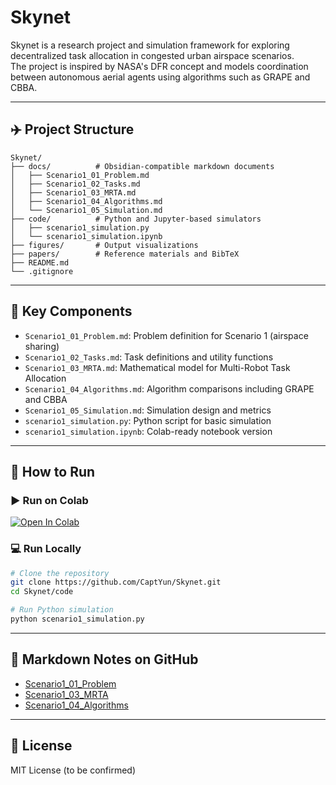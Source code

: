 # Skynet

Skynet is a research project and simulation framework for exploring decentralized task allocation in congested urban airspace scenarios.  
The project is inspired by NASA's DFR concept and models coordination between autonomous aerial agents using algorithms such as GRAPE and CBBA.

---

## ✈️ Project Structure

```
Skynet/
├── docs/          # Obsidian-compatible markdown documents
│   ├── Scenario1_01_Problem.md
│   ├── Scenario1_02_Tasks.md
│   ├── Scenario1_03_MRTA.md
│   ├── Scenario1_04_Algorithms.md
│   └── Scenario1_05_Simulation.md
├── code/          # Python and Jupyter-based simulators
│   ├── scenario1_simulation.py
│   └── scenario1_simulation.ipynb
├── figures/       # Output visualizations
├── papers/        # Reference materials and BibTeX
├── README.md
└── .gitignore
```

---

## 📄 Key Components

- `Scenario1_01_Problem.md`: Problem definition for Scenario 1 (airspace sharing)
- `Scenario1_02_Tasks.md`: Task definitions and utility functions
- `Scenario1_03_MRTA.md`: Mathematical model for Multi-Robot Task Allocation
- `Scenario1_04_Algorithms.md`: Algorithm comparisons including GRAPE and CBBA
- `Scenario1_05_Simulation.md`: Simulation design and metrics
- `scenario1_simulation.py`: Python script for basic simulation
- `scenario1_simulation.ipynb`: Colab-ready notebook version

---

## 🚀 How to Run

### ▶️ Run on Colab  
[![Open In Colab](https://colab.research.google.com/assets/colab-badge.svg)](https://colab.research.google.com/drive/1LVFPNEffXXuHpQCQWpWNNAxx84Shsq0j)

### 💻 Run Locally

```bash
# Clone the repository
git clone https://github.com/CaptYun/Skynet.git
cd Skynet/code

# Run Python simulation
python scenario1_simulation.py
```

---

## 🔗 Markdown Notes on GitHub

- [Scenario1_01_Problem](https://github.com/CaptYun/Skynet/blob/main/docs/Scenario1_01_Problem.md)
- [Scenario1_03_MRTA](https://github.com/CaptYun/Skynet/blob/main/docs/Scenario1_03_MRTA.md)
- [Scenario1_04_Algorithms](https://github.com/CaptYun/Skynet/blob/main/docs/Scenario1_04_Algorithms.md)

---

## 📜 License

MIT License (to be confirmed)
